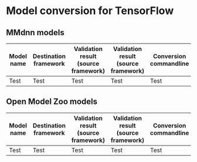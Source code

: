 # Model conversion for TensorFlow

## MMdnn models

Model name|Destination framework|Validation result (source framework)|Validation result (source framework)|Conversion commandline|
-|-|-|-|-|
Test|Test|Test|Test|Test|

## Open Model Zoo models

Model name|Destination framework|Validation result (source framework)|Validation result (source framework)|Conversion commandline|
-|-|-|-|-|
Test|Test|Test|Test|Test|

